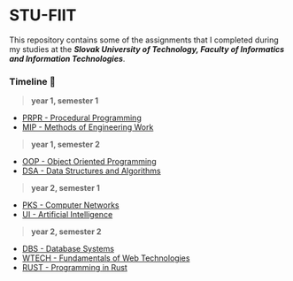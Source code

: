 # STU-FIIT
This repository contains some of the assignments that I completed during my studies at the ***Slovak University of Technology, Faculty of Informatics and Information Technologies***.

###  Timeline 📆
> **year 1, semester 1**

- [PRPR - Procedural Programming](/PRPR)
- [MIP - Methods of Engineering Work](/MIP)

> **year 1, semester 2**

- [OOP - Object Oriented Programming](/OOP)
- [DSA - Data Structures and Algorithms](/DSA)

> **year 2, semester 1**

- [PKS - Computer Networks](/PKS)
- [UI - Artificial Intelligence](/UI)

> **year 2, semester 2**

- [DBS - Database Systems](/DBS)
- [WTECH - Fundamentals of Web Technologies](/WTECH)
- [RUST - Programming in Rust](/RUST)
